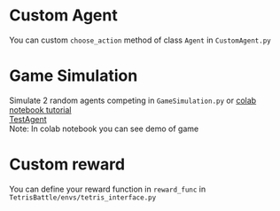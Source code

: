 # Custom Agent
You can custom `choose_action` method of class `Agent` in `CustomAgent.py`

# Game Simulation
Simulate 2 random agents competing in `GameSimulation.py` or [colab notebook tutorial](https://colab.research.google.com/drive/1Zqu2afWQw9kNvHwdKEE6WqlFCZo0fruP#scrollTo=cDQdKJv3xNdy) </br>
[TestAgent](https://colab.research.google.com/drive/1szryYdC51GFfnhx_pcJ7xOEyeJVzsT78?usp=sharing) </br>
Note: In colab notebook you can see demo of game

# Custom reward
You can define your reward function in `reward_func` in `TetrisBattle/envs/tetris_interface.py`
